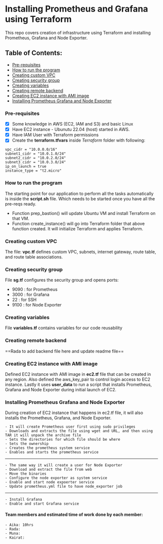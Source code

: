 # Installing Prometheus and Grafana using Terraform

This repo covers creation of infrastructure using Terraform and installing Prometheus, Grafana and Node Exporter.

## Table of Contents:
- [Pre-requisites](#pre-requisites)
- [How to run the program](#how-to-run-the-program)
- [Creating custom VPC](#creating-custom-vpc)
- [Creating security group](#creating-security-group)
- [Creating variables](#creating-variables)
- [Creating remote backend](#creating-remote-backend)
- [Creating EC2 instance with AMI image](#creating-ec2-instance-with-ami-image)
- [Installing Prometheus Grafana and Node Exporter](#installing-prometheus-grafana-and-node-exporter)


### Pre-requisites
- [x] Some knowledge in AWS (EC2, IAM and S3) and basic Linux
- [x] Have EC2 instance - Ubunutu 22.04 (host) started in AWS.
- [x] Have IAM User with Terraform permissions 
- [x] Create the **terraform.tfvars** inside *Terraform* folder with following:
```region = "us-east-2"
vpc_cidr = "10.0.0.0/16"
subnet1_cidr = "10.0.1.0/24"
subnet2_cidr = "10.0.2.0/24"
subnet3_cidr = "10.0.3.0/24"
ip_on_launch = true
instance_type = "t2.micro"
```

### How to run the program
The starting point for our application to perform all the tasks automatically is inside the **script.sh** file. Which needs to be started once you have all the pre-reqs ready.
  - Function prep_bastion() will update Ubuntu VM and install Terraform on that VM.
  - Function create_instance() will go into Terraform folder that above function created. It will initialize Terraform and applies Terraform.

### Creating custom VPC
 The file: **vpc.tf** defines custom VPC, subnets, internet gateway, route table, and route table associations.

### Creating security group
File **sg.tf** configures the security group and opens ports:
   - 9090 : for Prometheus
   - 3000 : for Grafana
   - 22   : for SSH  
   - 9100 : for Node Exporter
  
### Creating variables
File **variables.tf** contains variables for our code reusability 

### Creating remote backend
==Rada to add backend file here and update readme file==

### Creating EC2 instance with AMI image
Defined EC2 instance with AMI image in **ec2.tf** file that can be created in any region. Also defined the aws_key_pair to control login access to EC2 instance. Lastly it uses **user_data** to run a script that installs Prometheus, Grafana and Node Exporter during initial launch of EC2.

### Installing Prometheus Grafana and Node Exporter
During creation of EC2 instance that happens in ec2.tf file, it will also installs the Prometheus, Grafana, and Node Exporter.

    - It will create Prometheus user first using sudo privileges
    - Downloads and extracts the file using wget and URL, and then using TAR it will unpack the archive file
    - Sets the directories for which file should be where
    - Sets the ownership
    - Creates the prometheus system service
    - Enables and starts the prometheus service
  
 --------
    - The same way it will create a user for Node Exporter  
    - Download and extract the file from web
    - Move the binaries
    - Configure the node exporter as system service
    - Enable and start node expoerter service
    - Update prometheus.yml file to have node_exporter job
  
  -----
    - Install Grafana
    - Enable and start Grafana service


#### Team members and estimated time of work done by each member:
    - Aika: 10hrs
    - Rada: 
    - Muna: 
    - Kairat: